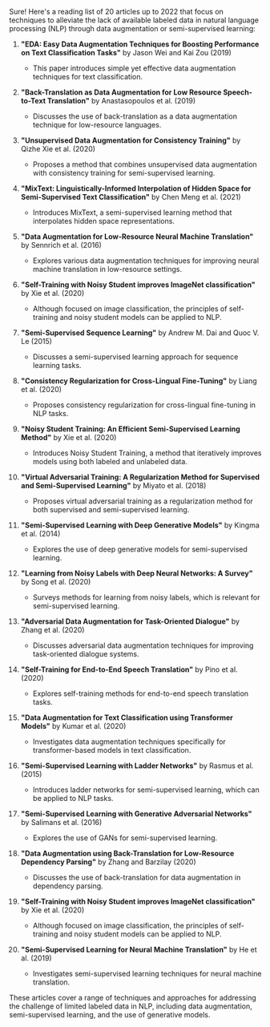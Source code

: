 Sure! Here's a reading list of 20 articles up to 2022 that focus on techniques to alleviate the lack of available labeled data in natural language processing (NLP) through data augmentation or semi-supervised learning:

1. **"EDA: Easy Data Augmentation Techniques for Boosting Performance on Text Classification Tasks"** by Jason Wei and Kai Zou (2019)
   - This paper introduces simple yet effective data augmentation techniques for text classification.

2. **"Back-Translation as Data Augmentation for Low Resource Speech-to-Text Translation"** by Anastasopoulos et al. (2019)
   - Discusses the use of back-translation as a data augmentation technique for low-resource languages.

3. **"Unsupervised Data Augmentation for Consistency Training"** by Qizhe Xie et al. (2020)
   - Proposes a method that combines unsupervised data augmentation with consistency training for semi-supervised learning.

4. **"MixText: Linguistically-Informed Interpolation of Hidden Space for Semi-Supervised Text Classification"** by Chen Meng et al. (2021)
   - Introduces MixText, a semi-supervised learning method that interpolates hidden space representations.

5. **"Data Augmentation for Low-Resource Neural Machine Translation"** by Sennrich et al. (2016)
   - Explores various data augmentation techniques for improving neural machine translation in low-resource settings.

6. **"Self-Training with Noisy Student improves ImageNet classification"** by Xie et al. (2020)
   - Although focused on image classification, the principles of self-training and noisy student models can be applied to NLP.

7. **"Semi-Supervised Sequence Learning"** by Andrew M. Dai and Quoc V. Le (2015)
   - Discusses a semi-supervised learning approach for sequence learning tasks.

8. **"Consistency Regularization for Cross-Lingual Fine-Tuning"** by Liang et al. (2020)
   - Proposes consistency regularization for cross-lingual fine-tuning in NLP tasks.

9. **"Noisy Student Training: An Efficient Semi-Supervised Learning Method"** by Xie et al. (2020)
   - Introduces Noisy Student Training, a method that iteratively improves models using both labeled and unlabeled data.

10. **"Virtual Adversarial Training: A Regularization Method for Supervised and Semi-Supervised Learning"** by Miyato et al. (2018)
    - Proposes virtual adversarial training as a regularization method for both supervised and semi-supervised learning.

11. **"Semi-Supervised Learning with Deep Generative Models"** by Kingma et al. (2014)
    - Explores the use of deep generative models for semi-supervised learning.

12. **"Learning from Noisy Labels with Deep Neural Networks: A Survey"** by Song et al. (2020)
    - Surveys methods for learning from noisy labels, which is relevant for semi-supervised learning.

13. **"Adversarial Data Augmentation for Task-Oriented Dialogue"** by Zhang et al. (2020)
    - Discusses adversarial data augmentation techniques for improving task-oriented dialogue systems.

14. **"Self-Training for End-to-End Speech Translation"** by Pino et al. (2020)
    - Explores self-training methods for end-to-end speech translation tasks.

15. **"Data Augmentation for Text Classification using Transformer Models"** by Kumar et al. (2020)
    - Investigates data augmentation techniques specifically for transformer-based models in text classification.

16. **"Semi-Supervised Learning with Ladder Networks"** by Rasmus et al. (2015)
    - Introduces ladder networks for semi-supervised learning, which can be applied to NLP tasks.

17. **"Semi-Supervised Learning with Generative Adversarial Networks"** by Salimans et al. (2016)
    - Explores the use of GANs for semi-supervised learning.

18. **"Data Augmentation using Back-Translation for Low-Resource Dependency Parsing"** by Zhang and Barzilay (2020)
    - Discusses the use of back-translation for data augmentation in dependency parsing.

19. **"Self-Training with Noisy Student improves ImageNet classification"** by Xie et al. (2020)
    - Although focused on image classification, the principles of self-training and noisy student models can be applied to NLP.

20. **"Semi-Supervised Learning for Neural Machine Translation"** by He et al. (2019)
    - Investigates semi-supervised learning techniques for neural machine translation.

These articles cover a range of techniques and approaches for addressing the challenge of limited labeled data in NLP, including data augmentation, semi-supervised learning, and the use of generative models.